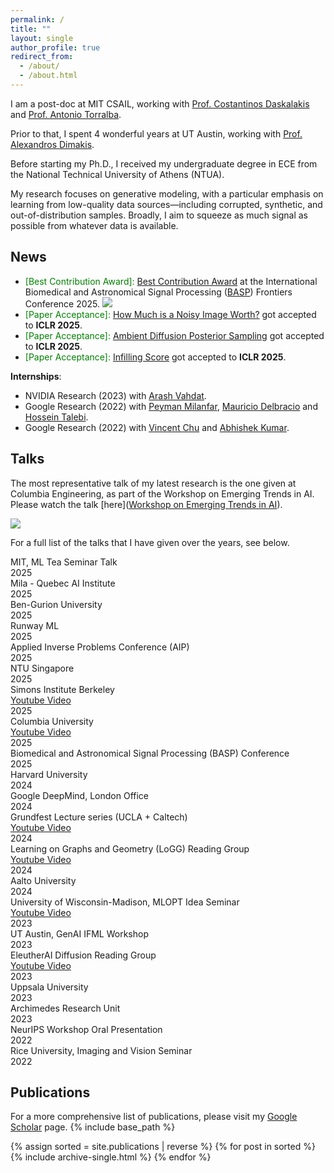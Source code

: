 ```yaml
---
permalink: /
title: ""
layout: single
author_profile: true
redirect_from:
  - /about/
  - /about.html
---
```


I am a post-doc at MIT CSAIL, working with [Prof. Costantinos Daskalakis](https://people.csail.mit.edu/costis/) and [Prof. Antonio Torralba](https://groups.csail.mit.edu/vision/torralbalab/).

Prior to that, I spent 4 wonderful years at UT Austin, working with [Prof. Alexandros Dimakis](https://users.ece.utexas.edu/~dimakis/). 

Before starting my Ph.D., I received my undergraduate degree in ECE from the National Technical University of Athens (NTUA).
 
My research focuses on generative modeling, with a particular emphasis on learning from low-quality data sources—including corrupted, synthetic, and out-of-distribution samples. Broadly, I aim to squeeze as much signal as possible from whatever data is available.


## News
- <span style="color:green"> [Best Contribution Award]: </span> [Best Contribution Award](https://baspfrontiers.org/best-contribution-awards/) at the International Biomedical and Astronomical Signal Processing ([BASP](https://baspfrontiers.org/)) Frontiers Conference 2025.
![](images/basp2025.jpg)
- <span style="color:green"> [Paper Acceptance]: </span> [How Much is a Noisy Image Worth?](https://arxiv.org/abs/2411.02780) got accepted to **ICLR 2025**.
- <span style="color:green"> [Paper Acceptance]: </span> [Ambient Diffusion Posterior Sampling](https://arxiv.org/abs/2403.08728) got accepted to **ICLR 2025**.
- <span style="color:green"> [Paper Acceptance]: </span> [Infilling Score](https://openreview.net/forum?id=9QPH1YQCMn) got accepted to **ICLR 2025**.



**Internships**:
* NVIDIA Research (2023) with [Arash Vahdat](https://scholar.google.com/citations?user=p9-nlRIAAAAJ&hl=en).
* Google Research (2022) with [Peyman Milanfar](https://scholar.google.com/citations?user=iGzDl8IAAAAJ&hl=en), [Mauricio Delbracio](https://scholar.google.com/citations?user=lDDm920AAAAJ&hl=en) and [Hossein Talebi](https://scholar.google.com/citations?user=UOX9BigAAAAJ&hl=en). 
* Google Research (2022) with [Vincent Chu](https://scholar.google.com/citations?user=R-OrlSgAAAAJ&hl=en) and [Abhishek Kumar](https://scholar.google.com/citations?user=6vghMS0AAAAJ&hl=en).






## Talks

The most representative talk of my latest research is the one given at Columbia Engineering, as part of the Workshop on Emerging Trends in AI. Please watch the talk [here]([Workshop on Emerging Trends in AI](https://youtu.be/4HTuPx6wjJM?si=DVOShkwhiIIMJBON)).

![](images/columbia_photo.jpg)


For a full list of the talks that I have given over the years, see below.
<div class="talks-section">
  <div class="talk-entry">
    <div class="talk-main">MIT, ML Tea Seminar Talk</div>
    <div class="talk-sub">2025</div>
  </div>
  <div class="talk-entry">
    <div class="talk-main">Mila - Quebec AI Institute</div>
    <div class="talk-sub">2025</div>
  </div>
  <div class="talk-entry">
    <div class="talk-main">Ben-Gurion University</div>
    <div class="talk-sub">2025</div>
  </div>
  <div class="talk-entry">
    <div class="talk-main">Runway ML</div>
    <div class="talk-sub">2025</div>
  </div>
  <div class="talk-entry">
    <div class="talk-main">Applied Inverse Problems Conference (AIP)</div>
    <div class="talk-sub">2025</div>
  </div>
  <div class="talk-entry">
    <div class="talk-main">NTU Singapore</div>
    <div class="talk-sub">2025</div>
  </div>
  <div class="talk-entry">
    <div class="talk-main">
      Simons Institute Berkeley
      <br>
      <a href="https://www.youtube.com/watch?v=YJ0Q3bmYUpE&list=PLgKuh-lKre13F6duXbU7e8dJqXnRpJuxy&index=19" target="_blank" rel="noopener">Youtube Video</a>
    </div>
    <div class="talk-sub">2025</div>
  </div>
  <div class="talk-entry">
    <div class="talk-main">
      Columbia University
      <br>
      <a href="https://www.youtube.com/watch?v=4HTuPx6wjJM&list=PLpktWkixc1gU0D1f4K-browFuoSluIvei&index=10" target="_blank" rel="noopener">Youtube Video</a>
    </div>
    <div class="talk-sub">2025</div>
  </div>
  <div class="talk-entry">
    <div class="talk-main">Biomedical and Astronomical Signal Processing (BASP) Conference</div>
    <div class="talk-sub">2025</div>
  </div>
  <div class="talk-entry">
    <div class="talk-main">Harvard University</div>
    <div class="talk-sub">2024</div>
  </div>
  <div class="talk-entry">
    <div class="talk-main">Google DeepMind, London Office</div>
    <div class="talk-sub">2024</div>
  </div>
  <div class="talk-entry">
    <div class="talk-main">
      Grundfest Lecture series (UCLA + Caltech)
      <br>
      <a href="https://www.youtube.com/watch?v=038QxC5kTLk" target="_blank" rel="noopener">Youtube Video</a>
    </div>
    <div class="talk-sub">2024</div>
  </div>
  <div class="talk-entry">
    <div class="talk-main">
      Learning on Graphs and Geometry (LoGG) Reading Group
      <br>
      <a href="https://www.youtube.com/watch?v=iCDPewLVTro" target="_blank" rel="noopener">Youtube Video</a>
    </div>
    <div class="talk-sub">2024</div>
  </div>
  <div class="talk-entry">
    <div class="talk-main">Aalto University</div>
    <div class="talk-sub">2024</div>
  </div>
  <div class="talk-entry">
    <div class="talk-main">
      University of Wisconsin-Madison, MLOPT Idea Seminar
      <br>
      <a href="https://www.youtube.com/watch?v=qf5AZ62nO6E&t=7s" target="_blank" rel="noopener">Youtube Video</a>
    </div>
    <div class="talk-sub">2023</div>
  </div>
  <div class="talk-entry">
    <div class="talk-main">UT Austin, GenAI IFML Workshop</div>
    <div class="talk-sub">2023</div>
  </div>
  <div class="talk-entry">
    <div class="talk-main">
      EleutherAI Diffusion Reading Group
      <br>
      <a href="https://www.youtube.com/watch?v=Ped_I1uPL8Q" target="_blank" rel="noopener">Youtube Video</a>
    </div>
    <div class="talk-sub">2023</div>
  </div>
  <div class="talk-entry">
    <div class="talk-main">Uppsala University</div>
    <div class="talk-sub">2023</div>
  </div>
  <div class="talk-entry">
    <div class="talk-main">Archimedes Research Unit</div>
    <div class="talk-sub">2023</div>
  </div>
  <div class="talk-entry">
    <div class="talk-main">NeurIPS Workshop Oral Presentation</div>
    <div class="talk-sub">2022</div>
  </div>
  <div class="talk-entry">
    <div class="talk-main">Rice University, Imaging and Vision Seminar</div>
    <div class="talk-sub">2022</div>
  </div>
</div>

## Publications
For a more comprehensive list of publications, please visit my [Google Scholar](https://scholar.google.com/citations?user=LaScvbQAAAAJ&hl=en) page.
{% include base_path %}

{% assign sorted = site.publications | reverse %}
{% for post in sorted %}
  {% include archive-single.html %}
{% endfor %}
